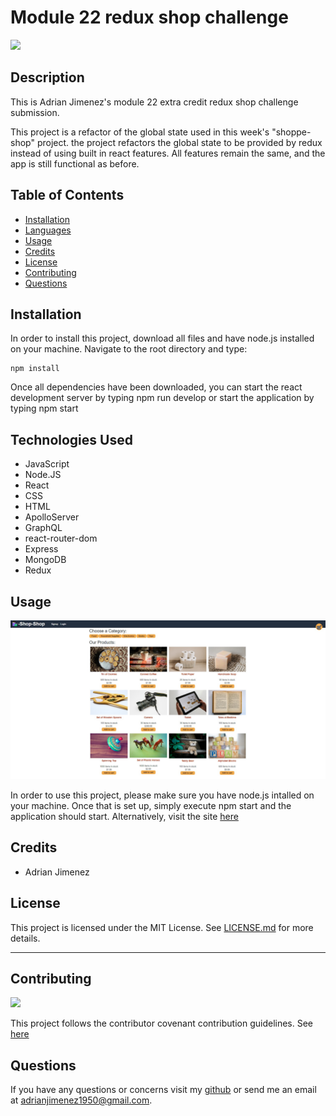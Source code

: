 # Module 22 redux shop challenge

![](https://img.shields.io/badge/License-MIT-green)

## Description

This is Adrian Jimenez's module 22 extra credit redux shop challenge submission. 

This project is a refactor of the global state used in this week's "shoppe-shop" project. the project refactors the global state to be provided by redux instead of using built in react features. All features remain the same, and the app is still functional as before.

## Table of Contents

- [Installation](#installation)
- [Languages](#languages)
- [Usage](#usage)
- [Credits](#credits)
- [License](#license)
- [Contributing](#contributing)
- [Questions](#questions)

## Installation

In order to install this project, download all files and have node.js installed on your machine. Navigate to the root directory and type: 

    npm install

Once all dependencies have been downloaded, you can start the react development server by typing npm run develop or start the application by typing npm start

## Technologies Used

* JavaScript
* Node.JS
* React
* CSS
* HTML
* ApolloServer
* GraphQL
* react-router-dom
* Express
* MongoDB
* Redux

## Usage

![](./assets/images/preview.jpg)

In order to use this project, please make sure you have node.js intalled on your machine. Once that is set up, simply execute npm start and the application should start. Alternatively, visit the site [here](https://nameless-plateau-80883.herokuapp.com/)

## Credits

* Adrian Jimenez

## License

This project is licensed under the MIT License. See [LICENSE.md](./LICENSE.md) for more details.

---

## Contributing


![](https://img.shields.io/badge/Contribution-CC%20v2.1-blueviolet)


This project follows the contributor covenant contribution guidelines. See [here](https://www.contributor-covenant.org/version/2/1/code_of_conduct/) 


## Questions

If you have any questions or concerns visit my [github](https://github.com/PuppetAJ) or send me an email at <adrianjimenez1950@gmail.com>. 

